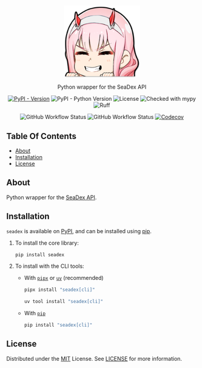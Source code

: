 <br/>
<p align="center">
  <a href="https://github.com/Ravencentric/seadex">
    <img src="https://raw.githubusercontent.com/Ravencentric/seadex/refs/heads/main/docs/assets/logo.png" alt="Logo" width="200">
  </a>
  <p align="center">
    Python wrapper for the SeaDex API
  </p>
</p>

<p align="center">
<a href="https://pypi.org/project/seadex/"><img src="https://img.shields.io/pypi/v/seadex" alt="PyPI - Version" ></a>
<img src="https://img.shields.io/pypi/pyversions/seadex" alt="PyPI - Python Version">
<img src="https://img.shields.io/github/license/Ravencentric/seadex" alt="License">
<img src="https://www.mypy-lang.org/static/mypy_badge.svg" alt="Checked with mypy">
<img src="https://img.shields.io/endpoint?url=https://raw.githubusercontent.com/astral-sh/ruff/main/assets/badge/v2.json" alt="Ruff">
</p>

<p align="center">
<img src="https://img.shields.io/github/actions/workflow/status/Ravencentric/seadex/release.yml?" alt="GitHub Workflow Status">
<img src="https://img.shields.io/github/actions/workflow/status/Ravencentric/seadex/tests.yml?label=tests" alt="GitHub Workflow Status">
<a href="https://codecov.io/gh/Ravencentric/seadex"><img src="https://codecov.io/gh/Ravencentric/seadex/graph/badge.svg?token=B45ODO7TEY" alt="Codecov"></a>
</p>

## Table Of Contents

* [About](#about)
* [Installation](#installation)
* [License](#license)

## About

Python wrapper for the [SeaDex API](https://releases.moe/about/).

## Installation

`seadex` is available on [PyPI](https://pypi.org/project/seadex/), and can be installed using [pip](https://pip.pypa.io/en/stable/installation/).

1. To install the core library:

    ```sh
    pip install seadex
    ```

2. To install with the CLI tools:

    - With [`pipx`](https://pipx.pypa.io/stable/) or [`uv`](https://docs.astral.sh/uv/guides/tools/#installing-tools) (recommended)

        ```sh
        pipx install "seadex[cli]"
        ```
        ```sh
        uv tool install "seadex[cli]"
        ```

    - With [`pip`](https://pip.pypa.io/en/stable/installation/)

        ```sh
        pip install "seadex[cli]"
        ```

## License

Distributed under the [MIT](https://choosealicense.com/licenses/mit/) License. See [LICENSE](https://github.com/Ravencentric/seadex/blob/main/LICENSE) for more information.
